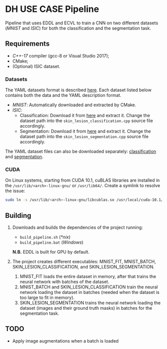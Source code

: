 # DH USE CASE Pipeline 

Pipeline that uses EDDL and ECVL to train a CNN on two different datasets (_MNIST_ and _ISIC_) for both the classification and the segmentation task.


## Requirements
- _C++-17_ compiler (gcc-8 or Visual Studio 2017);
- CMake;
- (Optional) ISIC dataset.

### Datasets
The YAML datasets format is described [here](https://github.com/deephealthproject/ecvl/wiki/DeepHealth-Toolkit-Dataset-Format). Each dataset listed below contains both the data and the YAML description format.

- _MNIST_: Automatically downloaded and extracted by CMake.
- _ISIC_:
  - Classification: Download it from [here](https://drive.google.com/uc?id=1TCE-uswZ41nlqMe5SWHoCGF7Mtq6r15A&export=download) and extract it. Change the dataset path into the `skin_lesion_classification.cpp` source file accordingly.
  - Segmentation: Download it from [here](https://drive.google.com/uc?id=1RyYa32x9aqwd2kkQpCZ4Xa2h_VcgH3wI&export=download) and extract it. Change the dataset path into the `skin_lesion_segmentation.cpp` source file accordingly.

The YAML dataset files can also be downloaded separately: [classification](https://drive.google.com/uc?id=1pZotvwM5rltg5OhYGr9oSLVW8yxjs3U_&export=download) and [segmentation](https://drive.google.com/uc?id=1HHmBNiyQ1dH398E3ECl8WqVoZuV23fjM&export=download).

### CUDA
On Linux systems, starting from CUDA 10.1, cuBLAS libraries are installed in the `/usr/lib/<arch>-linux-gnu/` or `/usr/lib64/`. Create a symlink to resolve the issue:
```bash
sudo ln -s /usr/lib/<arch>-linux-gnu/libcublas.so /usr/local/cuda-10.1/lib64/libcublas.so
```

## Building
1.  Downloads and builds the dependencies of the project running:
    - `build_pipeline.sh` (_\*nix_)
    - `build_pipeline.bat` (_Windows_)

    **N.B.** EDDL is built for GPU by default.
2. The project creates different executables: MNIST_FIT, MNIST_BATCH, SKIN_LESION_CLASSIFICATION, and SKIN_LESION_SEGMENTATION.
    1. MNIST_FIT loads the entire dataset in memory, after that trains the neural network with batches of the dataset.
    1. MNIST_BATCH and SKIN_LESION_CLASSIFICATION train the neural network loading the dataset in batches (needed when the dataset is too large to fit in memory).
    1. SKIN_LESION_SEGMENTATION trains the neural network loading the dataset (images and their ground truth masks) in batches for the segmentation task.

## TODO
- Apply image augmentations when a batch is loaded
